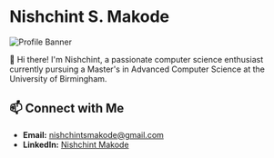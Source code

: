 # Nishchint S. Makode

![Profile Banner](link_to_banner_image) <!-- Add a banner image that represents you or your work -->

👋 Hi there! I'm Nishchint, a passionate computer science enthusiast currently pursuing a Master's in Advanced Computer Science at the University of Birmingham.

## 📫 Connect with Me

- **Email:** nishchintsmakode@gmail.com
- **LinkedIn:** [Nishchint Makode](https://www.linkedin.com/in/nishchintmakode/)

<!-- Add any additional badges, shields, or graphics you find relevant -->

<!-- Feel free to add a footer with additional information or acknowledgments -->

<!--
**nishchintmakode/nishchintmakode** is a ✨ _special_ ✨ repository because its `README.md` (this file) appears on your GitHub profile.

Here are some ideas to get you started:

- 🔭 I’m currently working on ...
- 🌱 I’m currently learning ...
- 👯 I’m looking to collaborate on ...
- 🤔 I’m looking for help with ...
- 💬 Ask me about ...
- 📫 How to reach me: ...
- 😄 Pronouns: ...
- ⚡ Fun fact: ...
-->
